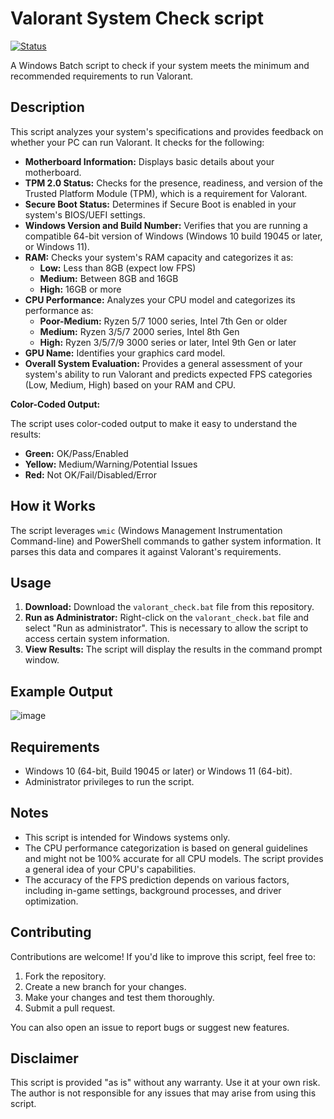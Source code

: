 # Valorant System Check script

[![Status](https://img.shields.io/badge/Status-Working-green)](https://shields.io/)

A Windows Batch script to check if your system meets the minimum and recommended requirements to run Valorant.

## Description

This script analyzes your system's specifications and provides feedback on whether your PC can run Valorant. It checks for the following:

-   **Motherboard Information:** Displays basic details about your motherboard.
-   **TPM 2.0 Status:** Checks for the presence, readiness, and version of the Trusted Platform Module (TPM), which is a requirement for Valorant.
-   **Secure Boot Status:** Determines if Secure Boot is enabled in your system's BIOS/UEFI settings.
-   **Windows Version and Build Number:** Verifies that you are running a compatible 64-bit version of Windows (Windows 10 build 19045 or later, or Windows 11).
-   **RAM:** Checks your system's RAM capacity and categorizes it as:
    -   **Low:** Less than 8GB (expect low FPS)
    -   **Medium:** Between 8GB and 16GB
    -   **High:** 16GB or more
-   **CPU Performance:** Analyzes your CPU model and categorizes its performance as:
    -   **Poor-Medium:** Ryzen 5/7 1000 series, Intel 7th Gen or older
    -   **Medium:** Ryzen 3/5/7 2000 series, Intel 8th Gen
    -   **High:** Ryzen 3/5/7/9 3000 series or later, Intel 9th Gen or later
-   **GPU Name:** Identifies your graphics card model.
-   **Overall System Evaluation:** Provides a general assessment of your system's ability to run Valorant and predicts expected FPS categories (Low, Medium, High) based on your RAM and CPU.

**Color-Coded Output:**

The script uses color-coded output to make it easy to understand the results:

-   **Green:** OK/Pass/Enabled
-   **Yellow:** Medium/Warning/Potential Issues
-   **Red:** Not OK/Fail/Disabled/Error

## How it Works

The script leverages `wmic` (Windows Management Instrumentation Command-line) and PowerShell commands to gather system information. It parses this data and compares it against Valorant's requirements.

## Usage

1.  **Download:** Download the `valorant_check.bat` file from this repository.
2.  **Run as Administrator:** Right-click on the `valorant_check.bat` file and select "Run as administrator". This is necessary to allow the script to access certain system information.
3.  **View Results:** The script will display the results in the command prompt window.

## Example Output
![image](https://github.com/user-attachments/assets/07c1b46e-7ec4-4fa7-b49e-16f6fa6014a9)

## Requirements

-   Windows 10 (64-bit, Build 19045 or later) or Windows 11 (64-bit).
-   Administrator privileges to run the script.

## Notes

-   This script is intended for Windows systems only.
-   The CPU performance categorization is based on general guidelines and might not be 100% accurate for all CPU models. The script provides a general idea of your CPU's capabilities.
-   The accuracy of the FPS prediction depends on various factors, including in-game settings, background processes, and driver optimization.

## Contributing

Contributions are welcome! If you'd like to improve this script, feel free to:

1.  Fork the repository.
2.  Create a new branch for your changes.
3.  Make your changes and test them thoroughly.
4.  Submit a pull request.

You can also open an issue to report bugs or suggest new features.

## Disclaimer

This script is provided "as is" without any warranty. Use it at your own risk. The author is not responsible for any issues that may arise from using this script.
